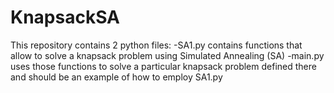 # KnapsackSA
This repository contains 2 python files:
-SA1.py contains functions that allow to solve a knapsack problem using Simulated Annealing (SA)
-main.py uses those functions to solve a particular knapsack problem defined there and should be an example of how to employ SA1.py

